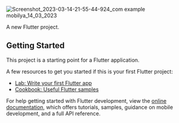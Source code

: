 
![Screenshot_2023-03-14-21-55-44-924_com example mobilya_14_03_2023](https://user-images.githubusercontent.com/95686166/225112481-8d4ceb5b-c68a-41e8-a702-cd0bca4abf47.jpg)





A new Flutter project.

## Getting Started

This project is a starting point for a Flutter application.

A few resources to get you started if this is your first Flutter project:

- [Lab: Write your first Flutter app](https://docs.flutter.dev/get-started/codelab)
- [Cookbook: Useful Flutter samples](https://docs.flutter.dev/cookbook)

For help getting started with Flutter development, view the
[online documentation](https://docs.flutter.dev/), which offers tutorials,
samples, guidance on mobile development, and a full API reference.


